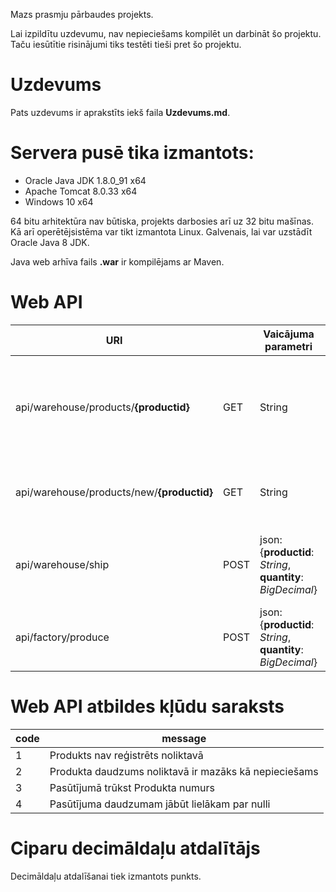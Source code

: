 Mazs prasmju pārbaudes projekts.

Lai izpildītu uzdevumu, nav nepieciešams kompilēt un darbināt šo projektu. Taču iesūtītie risinājumi tiks testēti tieši pret šo projektu.

# Uzdevums
Pats uzdevums ir aprakstīts iekš faila **Uzdevums.md**.

# Servera pusē tika izmantots:
- Oracle Java JDK 1.8.0_91 x64
- Apache Tomcat 8.0.33 x64
- Windows 10 x64

64 bitu arhitektūra nav būtiska, projekts darbosies arī uz 32 bitu mašīnas. Kā arī operētējsistēma var tikt izmantota Linux. Galvenais, lai var uzstādīt Oracle Java 8 JDK.

Java web arhīva fails **.war** ir kompilējams ar Maven.

# Web API
| URI | | Vaicājuma parametri | Rezultāts | Apraksts |
| --- | --- | --- | --- | --- |
| api/warehouse/products/**{productid}** | GET | String | json: {**errors**: [{**code**: *Integer*, **message**: *String*}], **message**: *String*, **productId**: *String*, **quantityAvailable**: *BigDecimal*} | Atgriež pieejamo Produkta daudzumu noliktavā. |
| api/warehouse/products/new/**{productid}** | GET | String | json: {**errors**: [{**code**: *Integer*, **message**: *String*}], **message**: *String*} | Reģistrē jaunu Produkta numuru noliktavā. |
| api/warehouse/ship | POST | json: {**productid**: *String*, **quantity**: *BigDecimal*} | json: {**errors**: [{**code**: *Integer*, **message**: *String*}],**message**: *String*} | Izpilda klienta pasūtījumu, samazinot Produkta daudzumu noliktavā. |
| api/factory/produce | POST | json: {**productid**: *String*, **quantity**: *BigDecimal*} | json: {**errors**: [{**code**: *Integer*, **message**: *String*}], **message**: *String*} | Saražo nepieciešamo daudzumu un ievieto noliktavā. |

# Web API atbildes kļūdu saraksts
| code | message |
| --- | --- |
| 1 | Produkts nav reģistrēts noliktavā |
| 2 | Produkta daudzums noliktavā ir mazāks kā nepieciešams |
| 3 | Pasūtījumā trūkst Produkta numurs |
| 4 | Pasūtījuma daudzumam jābūt lielākam par nulli |

# Ciparu decimāldaļu atdalītājs
Decimāldaļu atdalīšanai tiek izmantots punkts.

